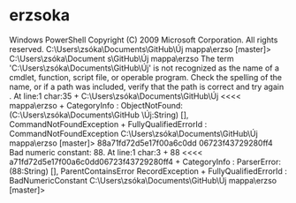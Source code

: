 erzsoka
=======

Windows PowerShell Copyright (C) 2009 Microsoft Corporation. All rights reserved.  C:\Users\zsóka\Documents\GitHub\Új mappa\erzso [master]> C:\Users\zsóka\Document s\GitHub\Új mappa\erzso The term 'C:\Users\zsóka\Documents\GitHub\Új' is not recognized as the name of a cmdlet, function, script file, or operable program. Check the spelling of the  name, or if a path was included, verify that the path is correct and try again . At line:1 char:35 + C:\Users\zsóka\Documents\GitHub\Új &lt;&lt;&lt;&lt;  mappa\erzso     + CategoryInfo          : ObjectNotFound: (C:\Users\zsóka\Documents\GitHub    \Új:String) [], CommandNotFoundException     + FullyQualifiedErrorId : CommandNotFoundException  C:\Users\zsóka\Documents\GitHub\Új mappa\erzso [master]> 88a71fd72d5e17f00a6c0dd 06723f43729280ff4 Bad numeric constant: 88. At line:1 char:3 + 88 &lt;&lt;&lt;&lt; a71fd72d5e17f00a6c0dd06723f43729280ff4     + CategoryInfo          : ParserError: (88:String) [], ParentContainsError    RecordException     + FullyQualifiedErrorId : BadNumericConstant  C:\Users\zsóka\Documents\GitHub\Új mappa\erzso [master]>
